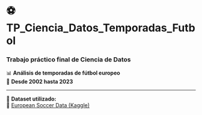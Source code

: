 # ⚽ TP_Ciencia_Datos_Temporadas_Futbol  
### Trabajo práctico final de Ciencia de Datos

📊 **Análisis de temporadas de fútbol europeo**  
📅 **Desde 2002 hasta 2023**

---

📁 **Dataset utilizado:**  
🔗 [European Soccer Data (Kaggle)](https://www.kaggle.com/datasets/willfitzhugh/european-soccer-data)
